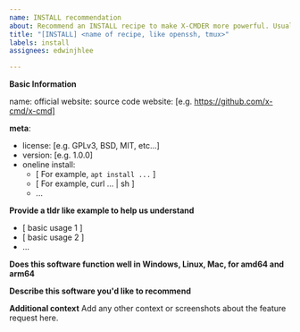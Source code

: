 ```yaml
---
name: INSTALL recommendation
about: Recommend an INSTALL recipe to make X-CMDER more powerful. Usually It will take us 1-5 days to review, and test. To see all install recipes avaiable please visit https://x-cmd.com/install. Thank you.
title: "[INSTALL] <name of recipe, like openssh, tmux>"
labels: install
assignees: edwinjhlee

---
```


**Basic Information**

name: <INSTALL name>
official website: 
source code website: [e.g. https://github.com/x-cmd/x-cmd]


<!-- We will be VERY grateful if you can kindly provide the information as below -->

**meta**:

- license: [e.g. GPLv3, BSD, MIT, etc...]
- version: [e.g. 1.0.0]
- oneline install:
  - [ For example, `apt install ...` ]
  - [ For example, curl ... | sh ]
  - ...

**Provide a tldr like example to help us understand**

- [ basic usage 1 ]
- [ basic usage 2 ]
- ...

**Does this software function well in Windows, Linux, Mac, for amd64 and arm64**

**Describe this software you'd like to recommend**

**Additional context**
Add any other context or screenshots about the feature request here.

